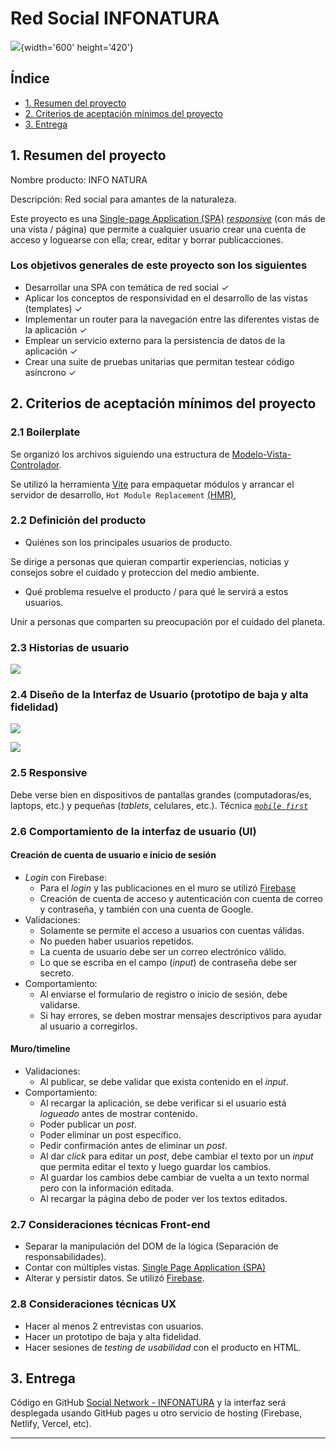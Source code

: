 # Red Social INFONATURA

![](https://github.githubassets.com/src/img/hoja.png){width='600' height='420'}

## Índice

* [1. Resumen del proyecto](#1-resumen-del-proyecto)
* [2. Criterios de aceptación mínimos del proyecto](#2-criterios-de-aceptación-mínimos-del-proyecto)
* [3. Entrega](#3-entrega)

## 1. Resumen del proyecto

Nombre producto: INFO NATURA

Descripción: Red social para amantes de la naturaleza.

Este proyecto es una
[Single-page Application (SPA)](https://es.wikipedia.org/wiki/Single-page_application)
[_responsive_](https://curriculum.laboratoria.la/es/topics/css/02-responsive) (con más de una vista / página)
que permite a cualquier usuario crear una cuenta de acceso
y loguearse con ella; crear, editar y borrar publicacciones.

### Los objetivos generales de este proyecto son los siguientes

* Desarrollar una SPA con temática de red social ✓
* Aplicar los conceptos de responsividad en el desarrollo de las vistas (templates) ✓
* Implementar un router para la navegación entre las diferentes vistas de la aplicación ✓
* Emplear un servicio externo para la persistencia de datos de la aplicación ✓
* Crear una suite de pruebas unitarias que permitan testear código asíncrono ✓


## 2. Criterios de aceptación mínimos del proyecto

### 2.1 Boilerplate

Se organizó los archivos siguiendo una estructura
de [Modelo-Vista-Controlador](https://developer.mozilla.org/es/docs/Glossary/MVC).

Se utilizó la herramienta
[Vite](https://es.vitejs.dev/) para empaquetar módulos y arrancar
el servidor de desarrollo, `Hot Module Replacement`
[(HMR)](https://es.vitejs.dev/guide/features.html#hot-module-replacement),


### 2.2 Definición del producto

* Quiénes son los principales usuarios de producto.

Se dirige a personas que quieran compartir experiencias, noticias y consejos sobre el cuidado y proteccion del medio ambiente.

* Qué problema resuelve el producto / para qué le servirá a estos usuarios.

Unir a personas que comparten su preocupación por el cuidado del planeta.

### 2.3 Historias de usuario

![](https://github.githubassets.com/src/img/HU_Proyecto3.jpeg)

### 2.4 Diseño de la Interfaz de Usuario (prototipo de baja y alta fidelidad)

![](https://github.githubassets.com/src/img/IMG-Intro_log_reg.jpg)

![](https://github.githubassets.com/src/img/mobile_HU1.jpg)

### 2.5 Responsive

Debe verse bien en dispositivos de pantallas grandes
(computadoras/es, laptops, etc.) y pequeñas (_tablets_, celulares, etc.). Técnica [_`mobile first`_](#mobile-first) 

### 2.6 Comportamiento de la interfaz de usuario (UI)

#### Creación de cuenta de usuario e inicio de sesión

* _Login_ con Firebase:
  - Para el _login_ y las publicaciones en el muro se utilizó [Firebase](https://firebase.google.com/products/database/)
  - Creación de cuenta de acceso y autenticación con cuenta de correo y
    contraseña, y también con una cuenta de Google.
* Validaciones:
  - Solamente se permite el acceso a usuarios con cuentas válidas.
  - No pueden haber usuarios repetidos.
  - La cuenta de usuario debe ser un correo electrónico válido.
  - Lo que se escriba en el campo (_input_) de contraseña debe ser secreto.
* Comportamiento:
  - Al enviarse el formulario de registro o inicio de sesión, debe validarse.
  - Si hay errores, se deben mostrar mensajes descriptivos para ayudar al
  usuario a corregirlos.

#### Muro/timeline

* Validaciones:
  - Al publicar, se debe validar que exista contenido en el _input_.
* Comportamiento:
  - Al recargar la aplicación, se debe verificar si el usuario está _logueado_
    antes de mostrar contenido.
  - Poder publicar un _post_.    
  - Poder eliminar un post específico.
  - Pedir confirmación antes de eliminar un _post_.
  - Al dar _click_ para editar un _post_, debe cambiar el texto por un _input_
    que permita editar el texto y luego guardar los cambios.
  - Al guardar los cambios debe cambiar de vuelta a un texto normal pero con la
    información editada.
  - Al recargar la página debo de poder ver los textos editados.

### 2.7 Consideraciones técnicas Front-end

* Separar la manipulación del DOM de la lógica (Separación de responsabilidades).
* Contar con múltiples vistas.
 [Single Page Application (SPA)](https://es.wikipedia.org/wiki/Single-page_application)
* Alterar y persistir datos. Se utilizó
  [Firebase](https://firebase.google.com/).

### 2.8 Consideraciones técnicas UX

* Hacer al menos 2 entrevistas con usuarios.
* Hacer un  prototipo de baja y alta fidelidad.
* Hacer sesiones de _testing de usabilidad_ con el producto en HTML.

## 3. Entrega

Código en GitHub [Social Network - INFONATURA](https://github.com/YoBemol/DEV004-social-network) y la
interfaz será desplegada usando GitHub pages u otro servicio de hosting
(Firebase, Netlify, Vercel, etc).

***

